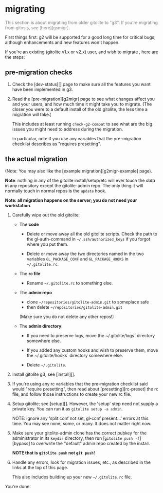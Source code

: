 # migrating

<font color="gray">This section is about migrating from older gitolite to
"g3".  If you're migrating from gitosis, see [here][gsmigr].</font>

First things first: g2 will be supported for a good long time for critical
bugs, although enhancements and new features won't happen.

If you're an existing (gitolite v1.x or v2.x) user, and wish to migrate , here
are the steps:

## pre-migration checks

1.  Check the [dev-status][] page to make sure all the features you want have
    been implemented in g3.

2.  Read the [pre-migration][g2migr] page to see what changes affect you and
    your users, and how much time it might take you to migrate.  (The closer
    you were to a default install of the old gitolite, the less time a
    migration will take.)

    This includes at least running `check-g2-compat` to see what are the big
    issues you might need to address during the migration.

    In particular, note if you use any variables that the pre-migration
    checklist describes as "requires presetting".

## the actual migration

(Note: You may also like the [example migration][g2migr-example] page).

**Note**: nothing in any of the gitolite install/setup/etc will ever touch the
*data* in any repository except the gitolite-admin repo.  The only thing it
will normally touch in normal repos is the `update` hook.

**Note: all migration happens on the server; you do not need your
workstation**.

1.  Carefully wipe out the old gitolite:

      * The **code**

          * Delete or move away all the old gitolite scripts.  Check the path
            to the gl-auth-command in `~/.ssh/authorized_keys` if you forgot
            where you put them.

          * Delete or move away the two directories named in the two variables
            `GL_PACKAGE_CONF` and `GL_PACKAGE_HOOKS` in `~/.gitolite.rc`.

      * The **rc file**

          * Rename `~/.gitolite.rc` to something else.

      * The **admin repo**

          * clone `~/repositories/gitolite-admin.git` to someplace safe
          * then delete `~/repositories/gitolite-admin.git`

        (Make sure you do not delete any other repos!)

      * The **admin directory**.

          * If you need to preserve logs, move the ~/.gitolite/logs` directory
            somewhere else.

          * If you added any custom hooks and wish to preserve them, move the
            ~/.gitolite/hooks` directory somewhere else.

          * Delete `~/.gitolite`.

2.  Install gitolite g3; see [install][].

3.  If you're using any rc variables that the pre-migration checklist said
    would "require presetting", then read about [presetting][rc-preset] the rc
    file, and follow those instructions to create your new rc file.

4.  Setup gitolite; see [setup][].  However, the 'setup' step need not supply
    a private key.  You can run it as `gitolite setup -a admin`.

    NOTE: ignore any 'split conf not set, gl-conf present...' errors at this
    time.  You may see none, some, or many.  It does not matter right now.

5.  Make sure your gitolite-admin clone has the correct pubkey for the
    administrator in its `keydir` directory, then run [`gitolite push
    -f`][bypass] to overwrite the "default" admin repo created by the install.

    **NOTE that is `gitolite push` not `git push`!**

6.  Handle any errors, look for migration issues, etc., as described in the
    links at the top of this page.

    This also includes building up your new `~/.gitolite.rc` file.

You're done.
